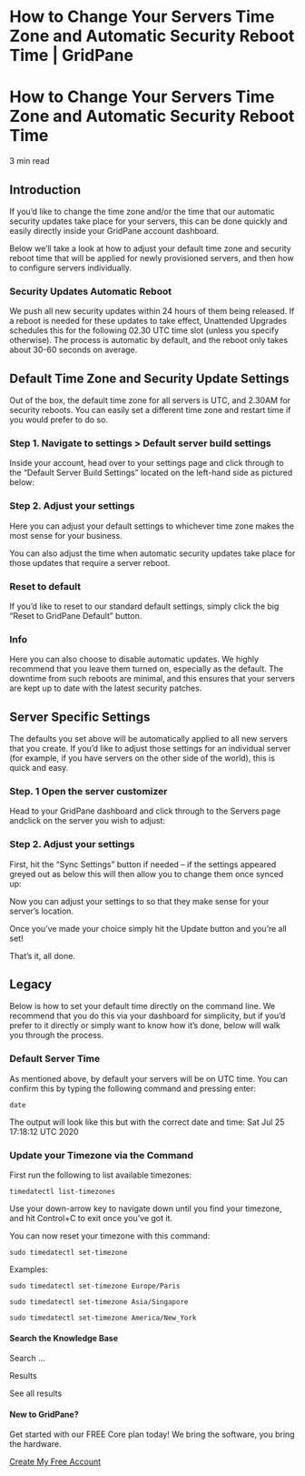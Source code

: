 # How to Change Your Servers Time Zone and Automatic Security Reboot Time | GridPane

# How to Change Your Servers Time Zone and Automatic Security Reboot Time

 

3 min read 

## Introduction

If you’d like to change the time zone and/or the time that our automatic security updates take place for your servers, this can be done quickly and easily directly inside your GridPane account dashboard.

Below we’ll take a look at how to adjust your default time zone and security reboot time that will be applied for newly provisioned servers, and then how to configure servers individually.

 

 

### Security Updates Automatic Reboot

We push all new security updates within 24 hours of them being released. If a reboot is needed for these updates to take effect, Unattended Upgrades schedules this for the following 02.30 UTC time slot (unless you specify otherwise). The process is automatic by default, and the reboot only takes about 30-60 seconds on average.

## Default Time Zone and Security Update Settings

Out of the box, the default time zone for all servers is UTC, and 2.30AM for security reboots. You can easily set a different time zone and restart time if you would prefer to do so.

### Step 1. Navigate to settings > Default server build settings

Inside your account, head over to your settings page and click through to the “Default Server Build Settings” located on the left-hand side as pictured below:

### Step 2. Adjust your settings

Here you can adjust your default settings to whichever time zone makes the most sense for your business.

You can also adjust the time when automatic security updates take place for those updates that require a server reboot.

### Reset to default

If you’d like to reset to our standard default settings, simply click the big “Reset to GridPane Default” button.

 

 

### Info

Here you can also choose to disable automatic updates. We highly recommend that you leave them turned on, especially as the default. The downtime from such reboots are minimal, and this ensures that your servers are kept up to date with the latest security patches.

## Server Specific Settings

The defaults you set above will be automatically applied to all new servers that you create. If you’d like to adjust those settings for an individual server (for example, if you have servers on the other side of the world), this is quick and easy.

### Step. 1 Open the server customizer

Head to your GridPane dashboard and click through to the Servers page andclick on the server you wish to adjust:

### Step 2. Adjust your settings

First, hit the “Sync Settings” button if needed – if the settings appeared greyed out as below this will then allow you to change them once synced up:

Now you can adjust your settings to so that they make sense for your server’s location.

Once you’ve made your choice simply hit the Update button and you’re all set!

That’s it, all done.

 

## Legacy

Below is how to set your default time directly on the command line. We recommend that you do this via your dashboard for simplicity, but if you’d prefer to it directly or simply want to know how it’s done, below will walk you through the process.

### Default Server Time

As mentioned above, by default your servers will be on UTC time. You can confirm this by typing the following command and pressing enter:

```
date
```

The output will look like this but with the correct date and time: Sat Jul 25 17:18:12 UTC 2020

### Update your Timezone via the Command

First run the following to list available timezones:

```
timedatectl list-timezones
```

Use your down-arrow key to navigate down until you find your timezone, and hit Control+C to exit once you’ve got it.

You can now reset your timezone with this command:

```
sudo timedatectl set-timezone
```

Examples:

```
sudo timedatectl set-timezone Europe/Paris
```

```
sudo timedatectl set-timezone Asia/Singapore
```

```
sudo timedatectl set-timezone America/New_York
```

 

 

#### Search the Knowledge Base

Search ...

 Results

See all results

#### New to GridPane?

Get started with our FREE Core plan today! We bring the software, you bring the hardware.

[Create My Free Account](https://gridpane.com/checkout/?plan=core)

